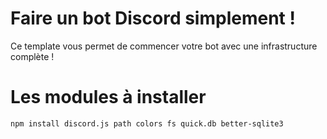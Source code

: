 # Faire un bot Discord simplement !
Ce template vous permet de commencer votre bot avec une infrastructure complète !

# Les modules à installer
```
npm install discord.js path colors fs quick.db better-sqlite3
```
